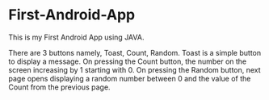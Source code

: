 # First-Android-App
This is my First Android App using JAVA.

There are 3 buttons namely, Toast, Count, Random.
Toast is a simple button to display a message.
On pressing the Count button, the number on the screen increasing by 1 starting with 0.
On pressing the Random button, next page opens displaying a random number between 0 and the value of the Count from the previous page.
